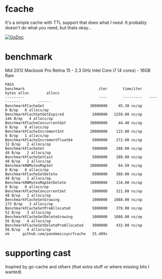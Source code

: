 fcache
======

It's a simple cache with TTL support that does what *I need*. It probably doesn't do what you need, but thats okay...


[![GoDoc](https://godoc.org/github.com/pandemicsyn/fcache?status.svg)](https://godoc.org/github.com/pandemicsyn/fcache)

benchmark
=========

Mid 2012 Macbook Pro Retina 15 - 2.3 GHz Intel Core i7 (4 cores) - 16GB Ram

```
PASS
benchmark                                  iter       time/iter   bytes alloc        allocs
---------                                  ----       ---------   -----------        ------
BenchmarkFCacheGet                     30000000     45.30 ns/op        0 B/op   0 allocs/op
BenchmarkFCachSetGetExpired             1000000   1250.00 ns/op      144 B/op   4 allocs/op
BenchmarkFCacheConcurrentGet           30000000     44.40 ns/op        0 B/op   0 allocs/op
BenchmarkFCacheIncrementInt            20000000    115.00 ns/op        8 B/op   1 allocs/op
BenchmarkFCacheIncrementFloat64         5000000    272.00 ns/op       32 B/op   2 allocs/op
BenchmarkFCacheSet                      5000000    288.00 ns/op       48 B/op   2 allocs/op
BenchmarkFCacheSetCast                  5000000    288.00 ns/op       48 B/op   2 allocs/op
BenchmarkRWMutexMapSet                 20000000     64.50 ns/op        0 B/op   0 allocs/op
BenchmarkFCacheSetDelete                5000000    368.00 ns/op       48 B/op   2 allocs/op
BenchmarkRWMutexMapSetDelete           10000000    134.00 ns/op        0 B/op   0 allocs/op
BenchmarkFCacheConcurrentSet            5000000    321.00 ns/op       48 B/op   2 allocs/op
BenchmarkFCacheSetGrowing               1000000   1088.00 ns/op      173 B/op   3 allocs/op
BenchmarkFCacheSetPreAllocated          5000000    378.00 ns/op       52 B/op   3 allocs/op
BenchmarkFCacheSetDeleteGrowing         1000000   1088.00 ns/op       56 B/op   4 allocs/op
BenchmarkFCacheSetDeletePreAllocated    3000000    432.00 ns/op       56 B/op   4 allocs/op
ok      github.com/pandemicsyn/fcache   25.409s
```

supporting cast
===============
Inspired by go-cache and others (that extra stuff or where missing bits I wanted)
